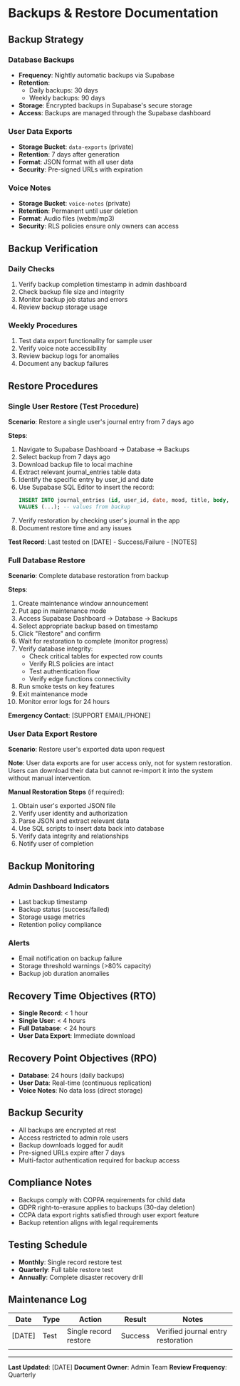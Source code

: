 # Backups & Restore Documentation

## Backup Strategy

### Database Backups
- **Frequency**: Nightly automatic backups via Supabase
- **Retention**: 
  - Daily backups: 30 days
  - Weekly backups: 90 days
- **Storage**: Encrypted backups in Supabase's secure storage
- **Access**: Backups are managed through the Supabase dashboard

### User Data Exports
- **Storage Bucket**: `data-exports` (private)
- **Retention**: 7 days after generation
- **Format**: JSON format with all user data
- **Security**: Pre-signed URLs with expiration

### Voice Notes
- **Storage Bucket**: `voice-notes` (private)
- **Retention**: Permanent until user deletion
- **Format**: Audio files (webm/mp3)
- **Security**: RLS policies ensure only owners can access

## Backup Verification

### Daily Checks
1. Verify backup completion timestamp in admin dashboard
2. Check backup file size and integrity
3. Monitor backup job status and errors
4. Review backup storage usage

### Weekly Procedures
1. Test data export functionality for sample user
2. Verify voice note accessibility
3. Review backup logs for anomalies
4. Document any backup failures

## Restore Procedures

### Single User Restore (Test Procedure)

**Scenario**: Restore a single user's journal entry from 7 days ago

**Steps**:
1. Navigate to Supabase Dashboard → Database → Backups
2. Select backup from 7 days ago
3. Download backup file to local machine
4. Extract relevant journal_entries table data
5. Identify the specific entry by user_id and date
6. Use Supabase SQL Editor to insert the record:
   ```sql
   INSERT INTO journal_entries (id, user_id, date, mood, title, body, created_at, updated_at)
   VALUES (...); -- values from backup
   ```
7. Verify restoration by checking user's journal in the app
8. Document restore time and any issues

**Test Record**: Last tested on [DATE] - Success/Failure - [NOTES]

### Full Database Restore

**Scenario**: Complete database restoration from backup

**Steps**:
1. Create maintenance window announcement
2. Put app in maintenance mode
3. Access Supabase Dashboard → Database → Backups
4. Select appropriate backup based on timestamp
5. Click "Restore" and confirm
6. Wait for restoration to complete (monitor progress)
7. Verify database integrity:
   - Check critical tables for expected row counts
   - Verify RLS policies are intact
   - Test authentication flow
   - Verify edge functions connectivity
8. Run smoke tests on key features
9. Exit maintenance mode
10. Monitor error logs for 24 hours

**Emergency Contact**: [SUPPORT EMAIL/PHONE]

### User Data Export Restore

**Scenario**: Restore user's exported data upon request

**Note**: User data exports are for user access only, not for system restoration. Users can download their data but cannot re-import it into the system without manual intervention.

**Manual Restoration Steps** (if required):
1. Obtain user's exported JSON file
2. Verify user identity and authorization
3. Parse JSON and extract relevant data
4. Use SQL scripts to insert data back into database
5. Verify data integrity and relationships
6. Notify user of completion

## Backup Monitoring

### Admin Dashboard Indicators
- Last backup timestamp
- Backup status (success/failed)
- Storage usage metrics
- Retention policy compliance

### Alerts
- Email notification on backup failure
- Storage threshold warnings (>80% capacity)
- Backup job duration anomalies

## Recovery Time Objectives (RTO)

- **Single Record**: < 1 hour
- **Single User**: < 4 hours
- **Full Database**: < 24 hours
- **User Data Export**: Immediate download

## Recovery Point Objectives (RPO)

- **Database**: 24 hours (daily backups)
- **User Data**: Real-time (continuous replication)
- **Voice Notes**: No data loss (direct storage)

## Backup Security

- All backups are encrypted at rest
- Access restricted to admin role users
- Backup downloads logged for audit
- Pre-signed URLs expire after 7 days
- Multi-factor authentication required for backup access

## Compliance Notes

- Backups comply with COPPA requirements for child data
- GDPR right-to-erasure applies to backups (30-day deletion)
- CCPA data export rights satisfied through user export feature
- Backup retention aligns with legal requirements

## Testing Schedule

- **Monthly**: Single record restore test
- **Quarterly**: Full table restore test
- **Annually**: Complete disaster recovery drill

## Maintenance Log

| Date | Type | Action | Result | Notes |
|------|------|--------|--------|-------|
| [DATE] | Test | Single record restore | Success | Verified journal entry restoration |
| | | | | |

---

**Last Updated**: [DATE]
**Document Owner**: Admin Team
**Review Frequency**: Quarterly
